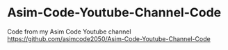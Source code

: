 # Asim-Code-Youtube-Channel-Code
Code from my Asim Code Youtube channel https://github.com/asimcode2050/Asim-Code-Youtube-Channel-Code
